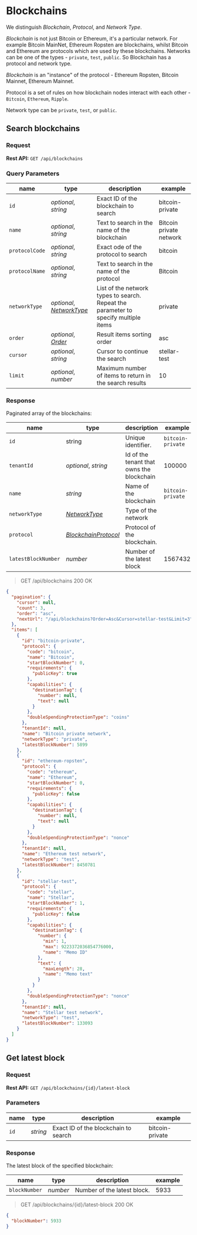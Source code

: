 # Blockchains

We distinguish *Blockchain*, *Protocol*, and *Network Type*.

*Blockchain* is not just Bitcoin or Ethereum, it's a particular network. For example Bitcoin MainNet, Ethereum Ropsten are blockchains, whilst Bitcoin and Ethereum are protocols which are used by these blockchains. Networks can be one of the types - `private`, `test`, `public`. So Blockchain has a protocol and network type.

*Blockchain* is an "instance" of the protocol - Ethereum Ropsten, Bitcoin Mainnet, Ethereum Mainnet.

Protocol is a set of rules on how blockchain nodes interact with each other - `Bitcoin`, `Ethereum`, `Ripple`.

Network type can be `private`, `test`, or `public`.

## Search blockchains

### Request

**Rest API:** `GET /api/blockchains`

### Query Parameters

name | type | description | example
---- | ---- | ----------- | -------
`id` | *optional*, *string* | Exact ID of the blockchain to search | bitcoin-private
`name` | *optional*, *string* | Text to search in the name of the blockchain | Bitcoin private network
`protocolCode` | *optional*, *string* | Exact ode of the protocol to search | bitcoin
`protocolName` | *optional*, *string* | Text to search in the name of the protocol | Bitcoin
`networkType` | *optional*, *[NetworkType](#networktype-enum)* | List of the network types to search. Repeat the parameter to specify multiple items | private
`order` | *optional*, *[Order](#order-enum)* | Result items sorting order | asc
`cursor` | *optional*, *string* | Cursor to continue the search | stellar-test
`limit` | *optional*, *number* | Maximum number of items to return in the search results | 10

### Response

Paginated array of the blockchains:

name | type | description | example
---- | ---- | ----------- | -------
`id` | string | Unique identifier. | `bitcoin-private`
`tenantId` | *optional*, *string* | Id of the tenant that owns the blockchain | 100000
`name` | *string* | Name of the blockchain | `bitcoin-private`
`networkType` | *[NetworkType](#networktype-enum)* | Type of the network
`protocol` | *[BlockchainProtocol](#blockchainprotocol-object)* | Protocol of the blockchain.
`latestBlockNumber` | *number* | Number of the latest block | 1567432

> GET /api/blockchains 200 OK

```json
{
  "pagination": {
    "cursor": null,
    "count": 3,
    "order": "asc",
    "nextUrl": "/api/blockchains?Order=Asc&Cursor=stellar-test&Limit=3"
  },
  "items": [
    {
      "id": "bitcoin-private",
      "protocol": {
        "code": "bitcoin",
        "name": "Bitcoin",
        "startBlockNumber": 0,
        "requirements": {
          "publicKey": true
        },
        "capabilities": {
          "destinationTag": {
            "number": null,
            "text": null
          }
        },
        "doubleSpendingProtectionType": "coins"
      },
      "tenantId": null,
      "name": "Bitcoin private network",
      "networkType": "private",
      "latestBlockNumber": 5899
    },
    {
      "id": "ethereum-ropsten",
      "protocol": {
        "code": "ethereum",
        "name": "Ethereum",
        "startBlockNumber": 0,
        "requirements": {
          "publicKey": false
        },
        "capabilities": {
          "destinationTag": {
            "number": null,
            "text": null
          }
        },
        "doubleSpendingProtectionType": "nonce"
      },
      "tenantId": null,
      "name": "Ethereum test network",
      "networkType": "test",
      "latestBlockNumber": 8450781
    },
    {
      "id": "stellar-test",
      "protocol": {
        "code": "stellar",
        "name": "Stellar",
        "startBlockNumber": 1,
        "requirements": {
          "publicKey": false
        },
        "capabilities": {
          "destinationTag": {
            "number": {
              "min": 1,
              "max": 9223372036854776000,
              "name": "Memo ID"
            },
            "text": {
              "maxLength": 28,
              "name": "Memo text"
            }
          }
        },
        "doubleSpendingProtectionType": "nonce"
      },
      "tenantId": null,
      "name": "Stellar test network",
      "networkType": "test",
      "latestBlockNumber": 133093
    }
  ]
}
```

## Get latest block

### Request

**Rest API:** `GET /api/blockchains/{id}/latest-block`

### Parameters

name | type | description | example
---- | ---- | ----------- | -------
`id` | *string* | Exact ID of the blockchain to search | bitcoin-private

### Response

The latest block of the specified blockchain:

name | type | description | example
---- | ---- | ----------- | -------
`blockNumber` | *number* | Number of the latest block. | 5933

> GET /api/blockchains/{id}/latest-block 200 OK

```json
{
  "blockNumber": 5933
}
```
